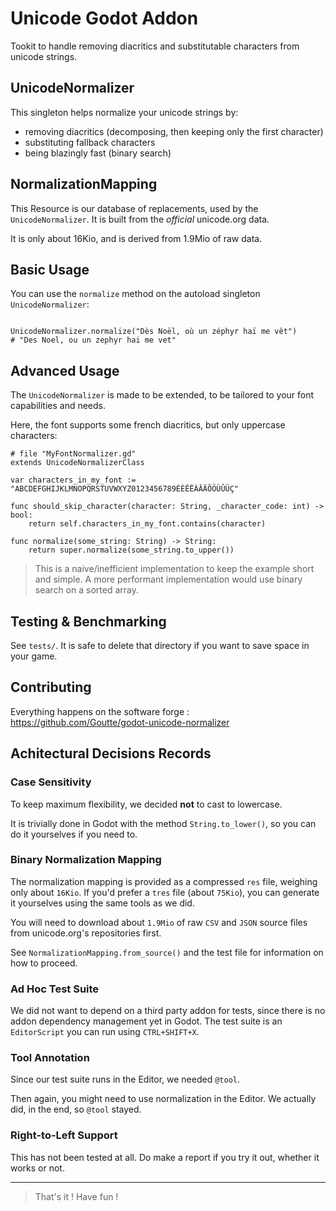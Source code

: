 Unicode Godot Addon
===================

Tookit to handle removing diacritics and substitutable characters from unicode strings.


UnicodeNormalizer
-----------------

This singleton helps normalize your unicode strings by:
- removing diacritics (decomposing, then keeping only the first character)
- substituting fallback characters
- being blazingly fast (binary search)


NormalizationMapping
--------------------

This Resource is our database of replacements, used by the `UnicodeNormalizer`.
It is built from the _official_ unicode.org data.

It is only about 16Kio, and is derived from 1.9Mio of raw data.


Basic Usage
-----------

You can use the `normalize` method on the autoload singleton `UnicodeNormalizer`:

```gdscript

UnicodeNormalizer.normalize("Dès Noël, où un zéphyr haï me vêt")
# "Des Noel, ou un zephyr hai me vet"

```

Advanced Usage
--------------

The `UnicodeNormalizer` is made to be extended, to be tailored to your font capabilities and needs.

Here, the font supports some french diacritics, but only uppercase characters:

```gdscript
# file "MyFontNormalizer.gd"
extends UnicodeNormalizerClass

var characters_in_my_font := "ABCDEFGHIJKLMNOPQRSTUVWXYZ0123456789ÉÈÊËÀÂÄÔÖÙÛÜÇ"

func should_skip_character(character: String, _character_code: int) -> bool:
	return self.characters_in_my_font.contains(character)

func normalize(some_string: String) -> String:
	return super.normalize(some_string.to_upper())

```

> This is a naive/inefficient implementation to keep the example short and simple.
> A more performant implementation would use binary search on a sorted array.


Testing & Benchmarking
----------------------


See `tests/`.
It is safe to delete that directory if you want to save space in your game.


Contributing
------------

Everything happens on the software forge : https://github.com/Goutte/godot-unicode-normalizer


Achitectural Decisions Records
------------------------------

### Case Sensitivity

To keep maximum flexibility, we decided **not** to cast to lowercase.

It is trivially done in Godot with the method `String.to_lower()`,
so you can do it yourselves if you need to.


### Binary Normalization Mapping

The normalization mapping is provided as a compressed `res` file, weighing only about `16Kio`.
If you'd prefer a `tres` file (about `75Kio`), you can generate it yourselves using the same tools as we did.

You will need to download about `1.9Mio` of raw `CSV` and `JSON` source files from unicode.org's repositories first.

See `NormalizationMapping.from_source()` and the test file for information on how to proceed.


### Ad Hoc Test Suite

We did not want to depend on a third party addon for tests, since there is no addon dependency management yet in Godot.
The test suite is an `EditorScript` you can run using `CTRL+SHIFT+X`.


### Tool Annotation

Since our test suite runs in the Editor, we needed `@tool`.

Then again, you might need to use normalization in the Editor.
We actually did, in the end, so `@tool` stayed.


### Right-to-Left Support

This has not been tested at all.
Do make a report if you try it out, whether it works or not.


--------------------------------------------------------------

> That's it !  Have fun !
